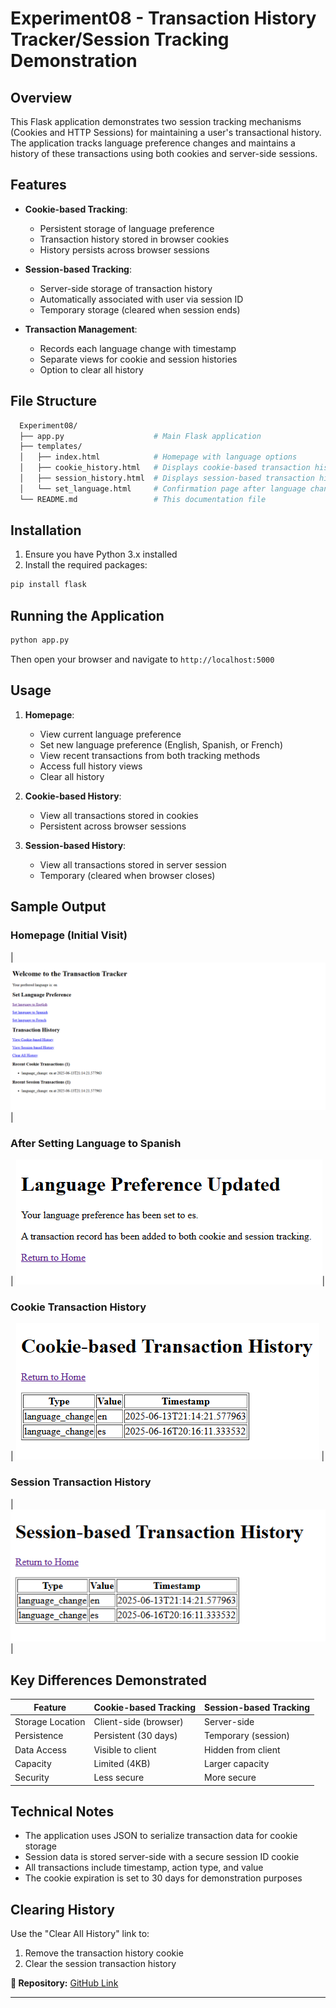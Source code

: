 # Experiment08 - Transaction History Tracker/Session Tracking Demonstration

## Overview

This Flask application demonstrates two session tracking mechanisms (Cookies and HTTP Sessions) for maintaining a user's transactional history. The application tracks language preference changes and maintains a history of these transactions using both cookies and server-side sessions.

## Features

- **Cookie-based Tracking**:
  - Persistent storage of language preference
  - Transaction history stored in browser cookies
  - History persists across browser sessions

- **Session-based Tracking**:
  - Server-side storage of transaction history
  - Automatically associated with user via session ID
  - Temporary storage (cleared when session ends)

- **Transaction Management**:
  - Records each language change with timestamp
  - Separate views for cookie and session histories
  - Option to clear all history

## File Structure

```bash
  Experiment08/
  ├── app.py                    # Main Flask application
  ├── templates/
  │   ├── index.html            # Homepage with language options
  │   ├── cookie_history.html   # Displays cookie-based transaction history
  │   ├── session_history.html  # Displays session-based transaction history
  │   └── set_language.html     # Confirmation page after language change
  └── README.md                 # This documentation file

```

## Installation

1. Ensure you have Python 3.x installed
2. Install the required packages:

```bash
pip install flask
```

## Running the Application

```bash
python app.py
```

Then open your browser and navigate to `http://localhost:5000`

## Usage

1. **Homepage**:
   - View current language preference
   - Set new language preference (English, Spanish, or French)
   - View recent transactions from both tracking methods
   - Access full history views
   - Clear all history

2. **Cookie-based History**:
   - View all transactions stored in cookies
   - Persistent across browser sessions

3. **Session-based History**:
   - View all transactions stored in server session
   - Temporary (cleared when browser closes)

## Sample Output

### Homepage (Initial Visit)

| ![Initial Homepage](Experiment08\Transaction-Tracker.png) |

### After Setting Language to Spanish

| ![Language Set](Experiment08\spanish.png)|

### Cookie Transaction History

| ![Cookie History](Experiment08\Cookie-Transaction-History.png) |

### Session Transaction History

| ![Session History](Experiment08\Session-Transaction-History.png) |

## Key Differences Demonstrated

| Feature              | Cookie-based Tracking | Session-based Tracking |
|----------------------|-----------------------|------------------------|
| Storage Location     | Client-side (browser) | Server-side            |
| Persistence          | Persistent (30 days)  | Temporary (session)    |
| Data Access          | Visible to client     | Hidden from client     |
| Capacity             | Limited (4KB)         | Larger capacity        |
| Security             | Less secure           | More secure            |

## Technical Notes

- The application uses JSON to serialize transaction data for cookie storage
- Session data is stored server-side with a secure session ID cookie
- All transactions include timestamp, action type, and value
- The cookie expiration is set to 30 days for demonstration purposes

## Clearing History

Use the "Clear All History" link to:

1. Remove the transaction history cookie
2. Clear the session transaction history

**🔗 Repository:** [GitHub Link](https://github.com/Srisai16/SDC_23AG1A05I3.git)

---
